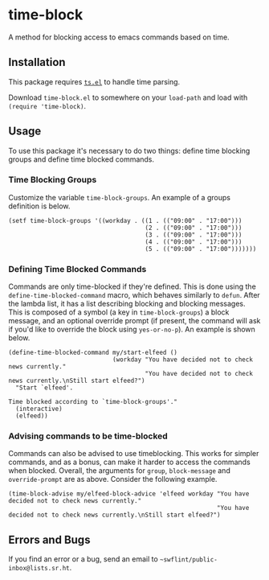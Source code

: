 # time-block

A method for blocking access to emacs commands based on time.

## Installation

This package requires [`ts.el`](https://github.com/alphapapa/ts.el) to
handle time parsing.

Download `time-block.el` to somewhere on your `load-path` and
load with `(require 'time-block)`.

## Usage

To use this package it's necessary to do two things: define time
blocking groups and define time blocked commands.

### Time Blocking Groups

Customize the variable `time-block-groups`.  An example of a groups definition is below.

```elisp
(setf time-block-groups '((workday . ((1 . (("09:00" . "17:00")))
                                      (2 . (("09:00" . "17:00")))
                                      (3 . (("09:00" . "17:00")))
                                      (4 . (("09:00" . "17:00")))
                                      (5 . (("09:00" . "17:00")))))))
```

### Defining Time Blocked Commands

Commands are only time-blocked if they're defined.  This is done using
the `define-time-blocked-command` macro, which behaves similarly to
`defun`.  After the lambda list, it has a list describing blocking and
blocking messages.  This is composed of a symbol (a key in
`time-block-groups`) a block message, and an optional override prompt
(if present, the command will ask if you'd like to override the block
using `yes-or-no-p`).  An example is shown below.

```elisp
(define-time-blocked-command my/start-elfeed ()
                             (workday "You have decided not to check news currently."
                                      "You have decided not to check news currently.\nStill start elfeed?")
  "Start `elfeed'.

Time blocked according to `time-block-groups'."
  (interactive)
  (elfeed))
```

### Advising commands to be time-blocked

Commands can also be advised to use timeblocking.  This works for
simpler commands, and as a bonus, can make it harder to access the
commands when blocked.  Overall, the arguments for `group`,
`block-message` and `override-prompt` are as above.  Consider the
following example.

```elisp
(time-block-advise my/elfeed-block-advice 'elfeed workday "You have decided not to check news currently."
                                                          "You have decided not to check news currently.\nStill start elfeed?")
```

## Errors and Bugs

If you find an error or a bug, send an email to
`~swflint/public-inbox@lists.sr.ht`.

